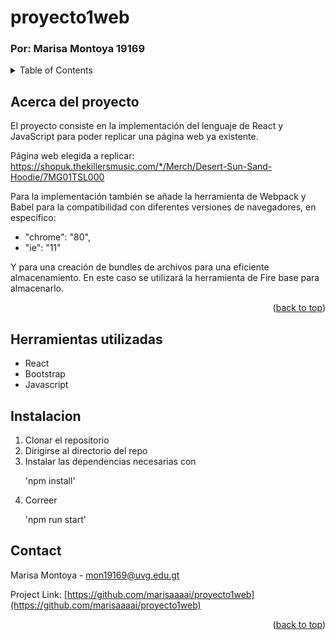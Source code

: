 # proyecto1web
### Por: Marisa Montoya 19169
<a name="readme-top"></a>
<details>
  <summary>Table of Contents</summary>
    <li>
      <a href="#acerca-del-proyecto">Acerca del proyecto</a></li>
        <li><a href="#herramientas-utilizadas">Herramientas Utilizadas</a></li>
        <li><a href="#instalacion">Installation</a></li>
  <li><a href="#contact">Contacto</a></li>

</details>

## Acerca del proyecto

El proyecto consiste en la implementación del lenguaje de React y JavaScript para poder replicar una página web ya existente.

Página web elegida a replicar: https://shopuk.thekillersmusic.com/*/Merch/Desert-Sun-Sand-Hoodie/7MG01TSL000

Para la implementación también se añade la herramienta de Webpack y Babel para la compatibilidad con diferentes versiones de navegadores, en específico: 
* "chrome": "80",
* "ie": "11"


Y para una creación de bundles de archivos para una eficiente almacenamiento. En este caso se utilizará la herramienta de Fire base para almacenarlo.

<p align="right">(<a href="#readme-top">back to top</a>)</p>

## Herramientas utilizadas
* React
* Bootstrap
* Javascript

## Instalacion
<ol>
  <li> Clonar el repositorio </li>
  <li> Dirigirse al directorio del repo </li>
  <li> Instalar las dependencias necesarias con <p> 'npm install' </p></li>
  <li> Correer <p> 'npm run start' </p></li>
 </ol>
 
 ## Contact

Marisa Montoya - mon19169@uvg.edu.gt

Project Link: [https://github.com/marisaaaai/proyecto1web](https://github.com/marisaaaai/proyecto1web)

<p align="right">(<a href="#readme-top">back to top</a>)</p>
 
